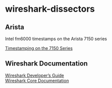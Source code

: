 # wireshark-dissectors

## Arista

Intel fm6000 timestamps on the Arista 7150 series

[Timestamping on the 7150 Series](https://eos.arista.com/timestamping-on-the-7150-series/)

## Wireshark Documentation

[Wireshark Developer’s Guide](https://www.wireshark.org/docs/wsdg_html/)  
[Wireshark Core Documentation](https://www.wireshark.org/docs/wsar_html/)

